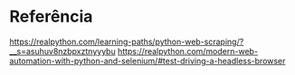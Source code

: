 # Referência

https://realpython.com/learning-paths/python-web-scraping/?__s=asuhuv8nzbpxztnyyybu
https://realpython.com/modern-web-automation-with-python-and-selenium/#test-driving-a-headless-browser
